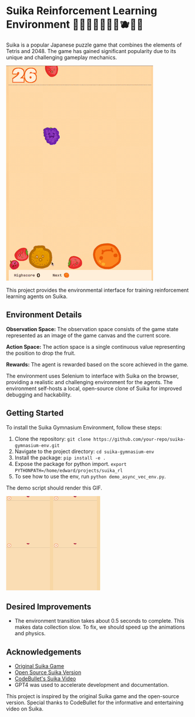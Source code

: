 # Suika Reinforcement Learning Environment 🍉🍇🍊🍍🍌🍎🍐🫐🥝🥥
Suika is a popular Japanese puzzle game that combines the elements of Tetris and 2048. The game has gained significant popularity due to its unique and challenging gameplay mechanics.

![Suika Gameplay GIF](suika_gameplay.gif)

This project provides the environmental interface for training reinforcement learning agents on Suika. 

## Environment Details
**Observation Space:** The observation space consists of the game state represented as an image of the game canvas and the current score.

**Action Space:** The action space is a single continuous value representing the position to drop the fruit.

**Rewards:** The agent is rewarded based on the score achieved in the game.

The environment uses Selenium to interface with Suika on the browser, providing a realistic and challenging environment for the agents. The environment self-hosts a local, open-source clone of Suika for improved debugging and hackability.

## Getting Started
To install the Suika Gymnasium Environment, follow these steps:

1. Clone the repository: `git clone https://github.com/your-repo/suika-gymnasium-env.git`
2. Navigate to the project directory: `cd suika-gymnasium-env`
4. Install the package: `pip install -e .`
5. Expose the package for python import. `export PYTHONPATH=/home/edward/projects/suika_rl`
6. To see how to use the env, run `python demo_async_vec_env.py`.

The demo script should render this GIF.

![Random Policy GIF](grid_images.gif)

## Desired Improvements
- The environment transition takes about 0.5 seconds to complete. This makes data collection slow. To fix, we should speed up the animations and physics. 

## Acknowledgements

- [Original Suika Game](https://suikagame.com/)
- [Open Source Suika Version](https://github.com/TomboFry/suika-game)
- [CodeBullet's Suika Video](https://www.youtube.com/watch?v=QbwgQSwMSGM)
- GPT4 was used to accelerate development and documentation.

This project is inspired by the original Suika game and the open-source version. Special thanks to CodeBullet for the informative and entertaining video on Suika.